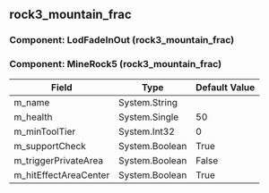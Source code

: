 ## rock3_mountain_frac

### Component: LodFadeInOut (rock3_mountain_frac)

### Component: MineRock5 (rock3_mountain_frac)

|Field|Type|Default Value|
|-----|----|-------------|
|m_name|System.String||
|m_health|System.Single|50|
|m_minToolTier|System.Int32|0|
|m_supportCheck|System.Boolean|True|
|m_triggerPrivateArea|System.Boolean|False|
|m_hitEffectAreaCenter|System.Boolean|True|

